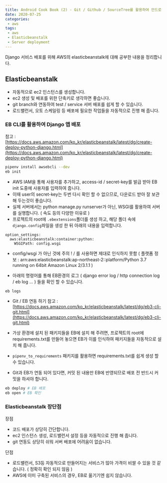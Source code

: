 ```yaml
---
title: Android Cook Book (2) - Git / Github / SourceTree를 활용하여 안드로이드 코드 관리하기
date: 2020-07-25
categories:
 - aws
tags:
 - aws
 - Elasticbeanstalk
 - Server deployment
---
```


Django 서비스 배포를 위해 AWS의 elasticbeanstalk에 대해 공부한 내용을 정리합니다. 

<!-- more -->

## Elasticbeanstalk

- 자동적으로 ec2 인스턴스를 생성합니다.
- ec2 생성 및 배포를 위한 단축키로 생각하면 좋습니다.
- git branch와 연동하여 test / service 서버 배포를 쉽게 할 수 있습니다.
- 로드밸런서, 오토 스케일링 등 배포에 필요한 작업들을 자동적으로 진행 해 줍니다. 

### EB CLI를 활용하여 Django 앱 배포 
참고 : [https://docs.aws.amazon.com/ko_kr/elasticbeanstalk/latest/dg/create-deploy-python-django.html](https://docs.aws.amazon.com/ko_kr/elasticbeanstalk/latest/dg/create-deploy-python-django.html)

```bash
pipenv install awsebcli --dev
eb init 
```

- AWS IAM을 통해 사용자를 추가하고, access-id / secret-key를 발급 받아 EB init 도중에 사용자를 입력하여 줍니다. 
- 이때 user의 secret-key는 두번 다시 확인 할 수 없으므로, 다운로드 받아 잘 보관 해 두는것이 좋습니다. 
- 실제 서버에서는 python manage.py runserver가 아닌, WSGI를 활용하여 서버를 실행합니다. ( 속도 등의 다양한 이유로 ) 
- 프로젝트의 root에 `.ebextensions`폴더를 생성 하고, 해당 폴더 속에 `django.config`파일을 생성 한 뒤 아래의 내용을 입력합니다. 
```
option_settings:
  aws:elasticbeanstalk:container:python:
    WSGIPath: config.wsgi 
```
- config/wsgi 가 아닌 것에 주의 ! / 를 사용하면 제대로 인식하지 못함 ( 플랫폼 정보 : arn:aws:elasticbeanstalk:ap-northeast-2::platform/Python 3.7 running on 64bit Amazon Linux 2/3.1.1 )

- 아래의 명령어를 통해 EB환경의 로그 ( django error log / http connection log / eb log ... ) 들을 확인 할 수 있습니다. 
```bash
eb logs 
```

- Git / EB 연동 하기 
참고 : [https://docs.aws.amazon.com/ko_kr/elasticbeanstalk/latest/dg/eb3-cli-git.html](https://docs.aws.amazon.com/ko_kr/elasticbeanstalk/latest/dg/eb3-cli-git.html)

- 가상 환경에 설치 된 패키지들을 EB에 설치 해 주려면, 프로젝트의 root에 requirements.txt를 만들어 놓으면 EB가 이를 인식하여 패키지들을 자동적으로 설치 해 줍니다.

- `pipenv_to_requirements` 패키지를 활용하면 requirements.txt를 쉽게 생성 할 수 있습니다.

- Git과 EB가 연동 되어 있다면, 커밋 된 내용만 EB에 반영되므로 배포 전 반드시 커밋을 하셔야 합니다. 

```bash
eb deploy # EB 배포
eb open # EB 확인 
```

### Elasticbeanstalk 장단점
장점 
- 코드 배포가 상당히 간단합니다. 
- ec2 인스턴스 생성, 로드밸런서 설정 등을 자동적으로 진행 해 줍니다. 
- git 연동도 상당히 쉬워 서버 배포에 어려움이 없습니다. 

단점
- 로드밸런서, S3등 자동적으로 만들어지는 서비스가 많아 가격이 비쌀 수 있을 것 같습니다. ( 정확히 확인 되지 않음 ) 
- AWS에 이미 구축된 서비스의 경우, EB로 옮기기엔 쉽지 않습니다. 